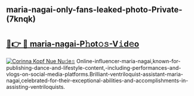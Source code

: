 ## maria-nagai-only-fans​-leaked-photo​-Private-(7knqk)


# <h2><a href="https://mediaupload.pro?title=maria-nagai&ref=git">🔗👉 🔴 maria-nagai-P𝚑ot𝚘𝚜-V𝚒d𝚎o</a></h2>

[![Corinna Kopf Nue Nu𝚍e𝚜](https://i.imgur.com/0qMVB7G.gif)](https://mediaupload.pro?title=maria-nagai&ref=git)
Online-influencer-maria-nagai,known-for-publishing-dance-and-lifestyle-content,-including-performances-and-vlogs-on-social-media-platforms.Brilliant-ventriloquist-assistant-maria-nagai,celebrated-for-their-exceptional-abilities-and-accomplishments-in-assisting-ventriloquists.  